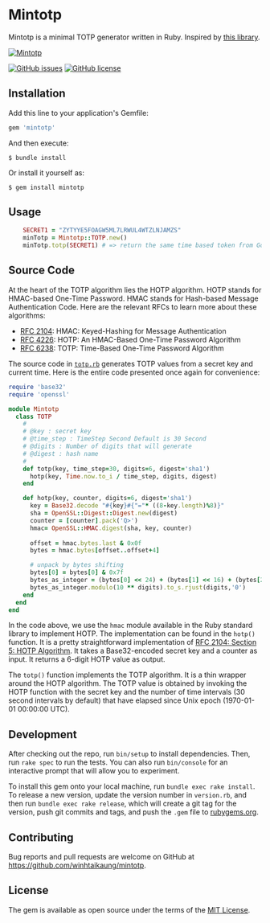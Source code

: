 # Mintotp

Mintotp is a minimal TOTP generator written in Ruby. Inspired by [this library](https://github.com/susam/mintotp).

[![Mintotp](https://github.com/winhtaikaung/mintotp-ruby/actions/workflows/gem-test-push.yml/badge.svg)](https://github.com/winhtaikaung/mintotp-ruby/actions/workflows/gem-test-push.yml) 

[![GitHub issues](https://img.shields.io/github/issues/winhtaikaung/mintotp-ruby)](https://github.com/winhtaikaung/mintotp-ruby/issues)
[![GitHub license](https://img.shields.io/github/license/winhtaikaung/mintotp-ruby)](https://github.com/winhtaikaung/mintotp-ruby/blob/main/LICENSE.txt)


<!-- Welcome to your new gem! In this directory, you'll find the files you need to be able to package up your Ruby library into a gem. Put your Ruby code in the file `lib/mintotp`. To experiment with that code, run `bin/console` for an interactive prompt. -->

<!-- TODO: Delete this and the text above, and describe your gem -->

## Installation

Add this line to your application's Gemfile:

```ruby
gem 'mintotp'
```

And then execute:

    $ bundle install

Or install it yourself as:

    $ gem install mintotp

## Usage

```ruby
    SECRET1 = "ZYTYYE5FOAGW5ML7LRWUL4WTZLNJAMZS"
    minTotp = Mintotp::TOTP.new()
    minTotp.totp(SECRET1) # => return the same time based token from Google Authenticator
```
Source Code
-----------

At the heart of the TOTP algorithm lies the HOTP algorithm. HOTP stands
for HMAC-based One-Time Password. HMAC stands for Hash-based Message
Authentication Code. Here are the relevant RFCs to learn more about
these algorithms:

  - [RFC 2104]: HMAC: Keyed-Hashing for Message Authentication
  - [RFC 4226]: HOTP: An HMAC-Based One-Time Password Algorithm
  - [RFC 6238]: TOTP: Time-Based One-Time Password Algorithm

[RFC 2104]: https://tools.ietf.org/html/rfc2104
[RFC 4226]: https://tools.ietf.org/html/rfc4226
[RFC 6238]: https://tools.ietf.org/html/rfc6238

The source code in [`totp.rb`](https://github.com/winhtaikaung/mintotp-ruby/blob/main/lib/mintotp/totp.rb) generates TOTP values from a
secret key and current time. Here is the entire code presented once again for convenience:

```ruby
require 'base32'
require 'openssl'

module Mintotp
  class TOTP
    #
    # @key : secret key
    # @time_step : TimeStep Second Default is 30 Second
    # @digits : Number of digits that will generate
    # @digest : hash name
    #
    def totp(key, time_step=30, digits=6, digest='sha1')
      hotp(key, Time.now.to_i / time_step, digits, digest)
    end

    def hotp(key, counter, digits=6, digest='sha1')
      key = Base32.decode "#{key}#{"="* ((8-key.length)%8)}"
      sha = OpenSSL::Digest::Digest.new(digest)
      counter = [counter].pack('Q>')
      hmac= OpenSSL::HMAC.digest(sha, key, counter)
      
      offset = hmac.bytes.last & 0x0f   
      bytes = hmac.bytes[offset..offset+4]

      # unpack by bytes shifting
      bytes[0] = bytes[0] & 0x7f
      bytes_as_integer = (bytes[0] << 24) + (bytes[1] << 16) + (bytes[2] << 8) + bytes[3]
      bytes_as_integer.modulo(10 ** digits).to_s.rjust(digits,'0')
    end
  end
end
```

In the code above, we use the `hmac` module available in the Ruby
standard library to implement HOTP. The implementation can be found in
the `hotp()` function. It is a pretty straightforward implementation of
[RFC 2104: Section 5: HOTP Algorithm][RFC 2104-5]. It takes a
Base32-encoded secret key and a counter as input. It returns a 6-digit
HOTP value as output.

The `totp()` function implements the TOTP algorithm. It is a thin
wrapper around the HOTP algorithm. The TOTP value is obtained by
invoking the HOTP function with the secret key and the number of time
intervals (30 second intervals by default) that have elapsed since Unix
epoch (1970-01-01 00:00:00 UTC).

[RFC 2104-5]: https://tools.ietf.org/html/rfc4226#section-5


## Development

After checking out the repo, run `bin/setup` to install dependencies. Then, run `rake spec` to run the tests. You can also run `bin/console` for an interactive prompt that will allow you to experiment.

To install this gem onto your local machine, run `bundle exec rake install`. To release a new version, update the version number in `version.rb`, and then run `bundle exec rake release`, which will create a git tag for the version, push git commits and tags, and push the `.gem` file to [rubygems.org](https://rubygems.org).

## Contributing

Bug reports and pull requests are welcome on GitHub at https://github.com/winhtaikaung/mintotp.


## License

The gem is available as open source under the terms of the [MIT License](https://opensource.org/licenses/MIT).
